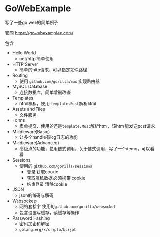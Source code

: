 # GoWebExample
写了一些go web的简单例子

官网 https://gowebexamples.com/

包含
- Hello World
  - net/http 简单使用
- HTTP Server
  - 简单的http请求，可以指定文件路径
- Routing
  - 使用 `github.com/gorilla/mux` 实现路由器
- MySQL Database
  - 连接数据库，简单增删改查
- Templates
  - html模板，使用 `template.Must`解析html
- Assets and Files
  - 文件服务
- Forms
  - 表单提交，使用的还是`template.Must`解析html，该html能发送post请求
- Middleware(Basic) 
  - 让多个handle有log日志的功能
- Middleware(Advanced)
  - 高级点的功能，使用链式调用，关于链式调用，写了一个demo，可以看看
- Sessions
  - 使用的 `github.com/gorilla/sessions`
    - 登录 获取cookie
    - 获取隐私数据 必须携带 cookie
    - 结束登录 清除cookie
- JSON
  - json的编码与解码
- Websockets 
  - 网络套接字 使用的`github.com/gorilla/websocket`
  - 包含设置写缓存，读缓存等操作
- Password Hashing
  - 密码加密和解密
  - `golang.org/x/crypto/bcrypt`

